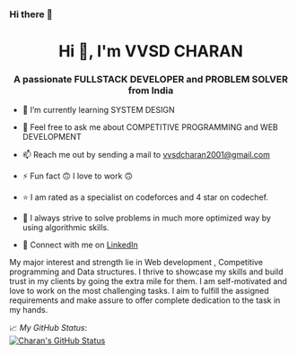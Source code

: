 ### Hi there 👋

<!--
**VVSD-Charan/VVSD-Charan** is a ✨ _special_ ✨ repository because its `README.md` (this file) appears on your GitHub profile.

Here are some ideas to get you started:

- 🔭 I’m currently working on ...
- 🌱 I’m currently learning ...
- 👯 I’m looking to collaborate on ...
- 🤔 I’m looking for help with ...
- 💬 Ask me about ...
- 📫 How to reach me: ...
- 😄 Pronouns: ...
- ⚡ Fun fact: ...
-->




<h1 align="center">Hi 👋, I'm  VVSD CHARAN</h1>

<h3 align="center">A passionate FULLSTACK DEVELOPER and PROBLEM SOLVER  from India</h3>

- 🌱 I’m currently learning SYSTEM DESIGN

- 💬 Feel free to ask me about COMPETITIVE PROGRAMMING and WEB DEVELOPMENT

- 📫 Reach me out by sending a mail to vvsdcharan2001@gmail.com

- ⚡ Fun fact 🙃 I love to work 🙃

- ⭐ I am rated as a specialist on codeforces and  4 star on codechef.

- 🤔 I always strive to solve problems in much more optimized way by using algorithmic skills.

- 💼 Connect with me on <a href="https://www.linkedin.com/in/vvsd-charan-0938b81bb/">LinkedIn </a> 
  

<!--

Here are some ideas to get you started:

- 🔭 I’m currently working on ...
- 🌱 I’m currently learning ...
- 👯 I’m looking to collaborate on ...
- 🤔 I’m looking for help with ...
- 💬 Ask me about ...
- 📫 How to reach me: ...
- 😄 Pronouns: ...
- ⚡ Fun fact: ..
-->

My major interest and strength lie in Web development , Competitive programming and Data structures. I thrive to showcase my skills and build trust in my clients by going the extra mile for them. I am self-motivated and love to work on the most challenging tasks. I aim to fulfill the assigned requirements and make assure to offer complete dedication to the task in my hands.


📈 *My GitHub Status*:  
[![Charan's GitHub Status](https://github-readme-stats.vercel.app/api?username=VVSD-Charan&theme=gotham&show_icons=true&count_private=true)](https://github.com/VVSD-Charan)
